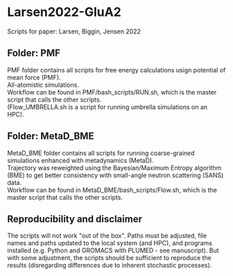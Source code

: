# Larsen2022-GluA2
Scripts for paper: Larsen, Biggin, Jensen 2022

## Folder: PMF
PMF folder contains all scripts for free energy calculations usign potential of mean force (PMF).    
All-atomistic simulations.  
Workflow can be found in PMF/bash_scripts/RUN.sh, which is the master script that calls the other scripts.    
(Flow_UMBRELLA.sh is a script for running umbrella simulations on an HPC).    

## Folder: MetaD_BME
MetaD_BME folder contains all scripts for running coarse-grained simulations enhanced with metadynamics (MetaD).    
Trajectory was reweighted using the Bayesian/Maximum Entropy algorithm (BME) to get better consistency with small-angle neutron scattering (SANS) data.    
Workflow can be found in MetaD_BME/bash_scripts/Flow.sh, which is the master script that calls the other scripts.     

## Reproducibility and disclaimer
The scripts will not work "out of the box". Paths must be adjusted, file names and paths updated to the local system (and HPC), and programs installed (e.g. Python and GROMACS with PLUMED - see manuscript). But with some adjustment, the scripts should be sufficient to reproduce the results (disregarding differences due to inherent stochastic processes). 
